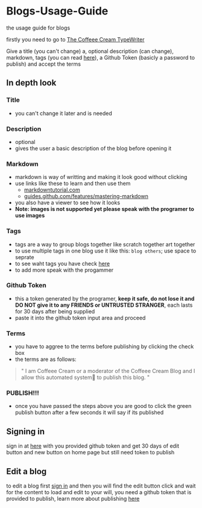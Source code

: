 # Blogs-Usage-Guide
the usage guide for blogs

firstly you need to go to [The Coffeee Cream TypeWriter](https://coffeee-cream.github.io/editor)

Give a title (you can't change) a, optional description (can change), markdown, tags (you can read [here](https://coffeee-cream.github.io/blog/avalible-tags)), a Github Token (basicly a password to publish) and accept the terms

## In depth look
### Title
- you can't change it later and is needed

### Description
- optional
- gives the user a basic description of the blog before opening it

### Markdown
- markdown is way of writting and making it look good without clicking
- use links like these to learn and then use them
  - [markdowntutorial.com](https://www.markdowntutorial.com/) 
  - [guides.github.com/features/mastering-markdown](https://guides.github.com/features/mastering-markdown/)
- you also have a viewer to see how it looks
- __Note: images is not supported yet please speak with the programer to use images__

### Tags
- tags are a way to group blogs together like scratch together art together
- to use multiple tags in one blog use it like this: `blog others`; use space to seprate
- to see waht tags you have check [here](https://coffeee-cream.github.io/blog/avalible-tags)
- to add more speak with the progammer

### Github Token
- this a token generated by the programer, __keep it safe, do not lose it and DO NOT give it to any FRIENDS or UNTRUSTED STRANGER__, each lasts for 30 days after being supplied
- paste it into the github token input area and proceed

### Terms
- you have to aggree to the terms before publishing by clicking the check box
- the terms are as follows:
> " I am Coffeee Cream or a moderator of the Coffeee Cream Blog and I allow this automated system🤖 to publish this blog. "

### PUBLISH!!!
- once you have passed the steps above you are good to click the green publish button after a few seconds it will say if its published

## Signing in
sign in at [here](https://coffeee-cream.github.io/sign-in) with you provided github token and get 30 days of edit button and new button on home page but still need token to publish

## Edit a blog
to edit a blog first [sign in](#signing-in) and then you will find the edit button click and wait for the content to load and edit to your will, you need a github token that is provided to publish, learn more about publishing [here](#in-depth-look)
